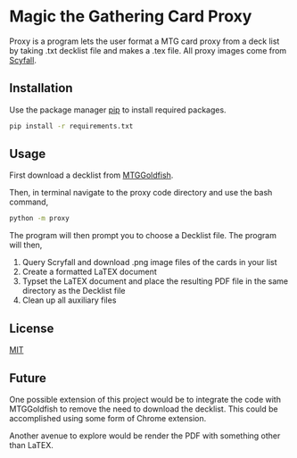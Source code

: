 
# Magic the Gathering Card Proxy 

Proxy is a program lets the user format a MTG card proxy from a deck list by taking .txt decklist file and makes a .tex file.  All proxy images come from [Scyfall](https://scryfall.com/).


## Installation

Use the package manager [pip](https://pip.pypa.io/en/stable/) to install required packages. 

```bash
pip install -r requirements.txt
```


## Usage

First download a decklist from [MTGGoldfish](https://www.mtggoldfish.com/metagame/modern#paper).  

Then, in terminal navigate to the proxy code directory and use the bash command, 
```bash
python -m proxy 
```

The program will then prompt you to choose a Decklist file.  The program will then,
1. Query Scryfall and download .png image files of the cards in your list
2. Create a formatted LaTEX document
3. Typset the LaTEX document and place the resulting PDF file in the same directory as the Decklist file
4. Clean up all auxiliary files


## License
[MIT](https://choosealicense.com/licenses/mit/)

## Future
One possible extension of this project would be to integrate the code with MTGGoldfish to remove the need to download the decklist. This could be accomplished using some form of Chrome extension. 

Another avenue to explore would be render the PDF with something other than LaTEX.  



